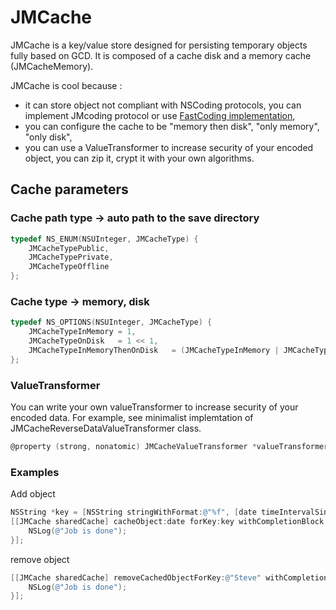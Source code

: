 
# JMCache 
JMCache is a key/value store designed for persisting temporary objects fully based on GCD.
It is composed of a cache disk and a memory cache (JMCacheMemory).

JMCache is cool because :
* it can store object not compliant with NSCoding protocols, you can implement JMcoding protocol or use [FastCoding implementation](https://github.com/nicklockwood/FastCoding),
* you can configure the cache to be "memory then disk", "only memory", "only disk",
* you can use a ValueTransformer to increase security of your encoded object, you can zip it, crypt it with your own algorithms.


## Cache parameters
### Cache path type -> auto path to the save directory

```objective-c
typedef NS_ENUM(NSUInteger, JMCacheType) {
    JMCacheTypePublic,
    JMCacheTypePrivate,
    JMCacheTypeOffline
};
```

### Cache type -> memory, disk 

```objective-c
typedef NS_OPTIONS(NSUInteger, JMCacheType) {
    JMCacheTypeInMemory = 1,
    JMCacheTypeOnDisk   = 1 << 1,
    JMCacheTypeInMemoryThenOnDisk   = (JMCacheTypeInMemory | JMCacheTypeOnDisk)
};
```

### ValueTransformer
You can write your own valueTransformer to increase security of your encoded data.
For example, see minimalist implemtation of JMCacheReverseDataValueTransformer class.
```objective-c
@property (strong, nonatomic) JMCacheValueTransformer *valueTransformer;
```

### Examples
Add object
```objective-c
NSString *key = [NSString stringWithFormat:@"%f", [date timeIntervalSinceNow]];
[[JMCache sharedCache] cacheObject:date forKey:key withCompletionBlock:^(BOOL resul, NSError *error) {
    NSLog(@"Job is done");
}];
```

remove object
```objective-c
[[JMCache sharedCache] removeCachedObjectForKey:@"Steve" withCompletionBlock:^(BOOL resul, NSError *error) {
    NSLog(@"Job is done");
}];
```





